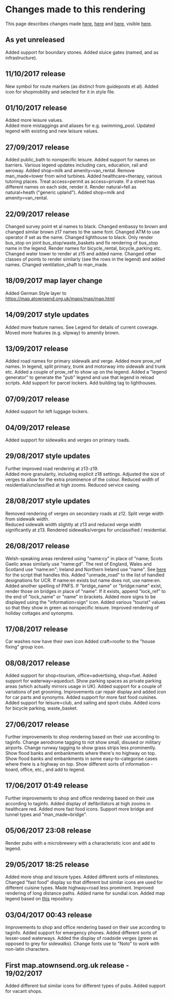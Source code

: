# Changes made to this rendering
This page describes changes made [here](https://github.com/SomeoneElseOSM), [here](https://github.com/SomeoneElseOSM/SomeoneElse-style-legend) and [here](https://github.com/SomeoneElseOSM/openstreetmap-carto-AJT), visible [here](http://map.atownsend.org.uk/maps/map/map.html).


## As yet unreleased
Added support for boundary stones.
Added sluice gates (named, and as infrastructure).

## 11/10/2017 release
New symbol for route markers (as distinct from guideposts et al).
Added icon for shopmobility and selected for it in style file.

## 01/10/2017 release
Added more leisure values.  
Added more mistaggings and aliases for e.g. swimming_pool.
Updated legend with existing and new leisure values.

## 27/09/2017 release
Added public_bath to nonspecific leisure.
Added support for names on barriers.
Various legend updates including cars, education, rail and aeroway.
Added shop=milk and amenity=van_rental.
Remove man_made=tower from wind turbines.
Added healthcare=therapy, various tutoring places.
Treat access=permit as access=private.
If a street has different names on each side, render it.
Render natural=fell as natural=heath ("generic upland").
Added shop=milk and amenity=van_rental.

## 22/09/2017 release
Changed survey point et al names to black.
Changed embassy to brown and changed similar brown z17 names to the same font.
Changed ATM to use operator if set as the name.
Changed lighthouse to black.
Only render bus_stop on joint bus_stop/waste_baskets and fix rendering of bus_stop name in the legend.
Render names for bicycle_rental, bicycle_parking etc.
Changed water tower to render at z15 and added name.
Changed other classes of points to render similarly (see the rows in the legend) and added names.
Changed ventilation_shaft to man_made.

## 18/09/2017 map layer change
Added German Style layer to https://map.atownsend.org.uk/maps/map/map.html

## 14/09/2017 style updates
Added more feature names.  See Legend for details of current coverage.
Moved more features (e.g. slipway) to amenity brown.

## 13/09/2017 release
Added road names for primary sidewalk and verge.
Added more prow_ref names.
In legend, split primary, trunk and motorway into sidewalk and trunk etc.
Added a couple of prow_ref to show up on the legend.
Added a "legend generator" to generate the "pub" legend and use that legend in reload scripts.
Add support for parcel lockers.
Add building tag to lighthouses.

## 07/09/2017 release
Added support for left luggage lockers.

## 04/09/2017 release
Added support for sidewalks and verges on primary roads.

## 29/08/2017 style updates
Further improved road rendering at z13-z19.  
Added more granularity, including explicit z18 settings.
Adjusted the size of verges to allow for the extra prominence of the colour.
Reduced width of residential/unclassified at high zooms.
Reduced service casing.

## 28/08/2017 style updates
Removed rendering of verges on secondary roads at z12.
Split verge width from sidewalk width.  
Reduced sidewalk width slightly at z13 and reduced verge width significantly at z13.
Rendered sidewalks/verges for unclassified / residential.

## 26/08/2017 release
Welsh-speaking areas rendered using "name:cy" in place of "name; Scots Gaelic areas similarly use "name:gd".  The rest of England, Wales and Scotland use "name:en"; Ireland and Northern Ireland use "name".  See [here](https://github.com/SomeoneElseOSM/SomeoneElse-style/blob/master/update_render.sh) for the script that handles this.
Added "unmade_road" to the list of handled designations for UCR.
If name:en exists but name does not, use name:en.
Added another spelling of PNFS.
If "bridge_name" or "bridge:name" exist, render those on bridges in place of "name".
If it exists, append "lock_ref" to the end of "lock_name" or "name" in brackets.
Added more signs to be displayed using the "information=sign" icon.
Added various "tourist" values so that they show in green as nonspecific leisure.
Improved rendering of holiday cottages and synonyms.

## 17/08/2017 release
Car washes now have their own icon
Added craft=roofer to the "house fixing" group icon.

## 08/08/2017 release
Added support for shop=tourism, office=advertising, shop=fuel.
Added support for waterway=aqueduct.
Show parking spaces as private parking areas (which actually mirrors usage in UK).
Added support for a couple of variations of pet grooming.
Improvements car repair display and added icon for car parts and synonyms.
Added support for more fast food cuisines.
Added support for leisure=club, and sailing and sport clubs.
Added icons for bicycle parking, waste_basket.

## 27/06/2017 release
Further improvements to shop rendering based on their use according to taginfo.
Change aerodrome tagging to not show small, disused or military airports.
Change runway tagging to show grass strips less prominently.
Show flood banks and embankments where there's no highway on top.
Show flood banks and embankments in some easy-to-categorise cases where there is a highway on top.
Show different sorts of information - board, office, etc., and add to legend.

## 17/06/2017 01:49 release
Further improvements to shop and office rendering based on their use according to taginfo.
Added display of defibrillators at high zooms in healthcare red.
Added more fast food icons.
Support more bridge and tunnel types and "man_made=bridge".

## 05/06/2017 23:08 release
Render pubs with a microbrewery with a characteristic icon and add to legend.

## 29/05/2017 18:25 release
Added more shop and leisure types.
Added different sorts of milestones.
Changed "fast food" display so that different but similar icons are used for different cuisine types.
Made highway=road less prominent.
Improved rendering of long distance paths.
Added name for sundial icon.
Added map legend based on [this](https://github.com/SomeoneElseOSM/SomeoneElse-style-legend) repository.

## 03/04/2017 00:43 release
Improvements to shop and office rendering based on their use according to taginfo.
Added support for emergency phones.
Added different sorts of lesser-used waterways.
Added the display of roadside verges (green as opposed to grey for sidewalks).
Change fonts use to "Noto" to work with non-latin characters.

## First map.atownsend.org.uk release - 19/02/2017
Added different but similar icons for different types of pubs.
Added support for vacant shops.

